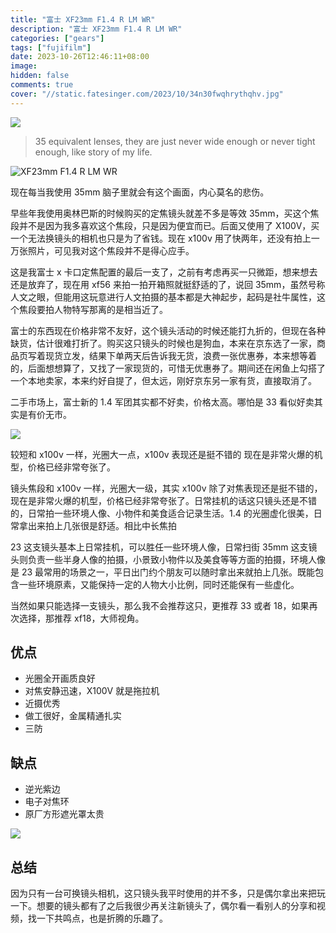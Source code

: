 ```yaml
---
title: "富士 XF23mm F1.4 R LM WR"
description: "富士 XF23mm F1.4 R LM WR"
categories: ["gears"]
tags: ["fujifilm"]
date: 2023-10-26T12:46:11+08:00
image:
hidden: false
comments: true
cover: "//static.fatesinger.com/2023/10/34n30fwqhrythqhv.jpg"
---
```


![](//static.fatesinger.com/2023/10/34n30fwqhrythqhv.jpg)

> 35 equivalent lenses, they are just never wide enough or never tight enough, like story of my life.

![XF23mm F1.4 R LM WR](//static.fatesinger.com/2023/10/ixeewi5rqyjlumwt.jpg)

现在每当我使用 35mm 脑子里就会有这个画面，内心莫名的悲伤。

早些年我使用奥林巴斯的时候购买的定焦镜头就差不多是等效 35mm，买这个焦段并不是因为我多喜欢这个焦段，只是因为便宜而已。后面又使用了 X100V，买一个无法换镜头的相机也只是为了省钱。现在 x100v 用了快两年，还没有拍上一万张照片，可见我对这个焦段并不是得心应手。

这是我富士 x 卡口定焦配置的最后一支了，之前有考虑再买一只微距，想来想去还是放弃了，现在用 xf56 来拍一拍开箱照就挺舒适的了，说回 35mm，虽然号称人文之眼，但能用这玩意进行人文拍摄的基本都是大神起步，起码是社牛属性，这个焦段要拍人物特写那离的是相当近了。

富士的东西现在价格非常不友好，这个镜头活动的时候还能打九折的，但现在各种缺货，估计很难打折了。购买这只镜头的时候也是狗血，本来在京东选了一家，商品页写着现货立发，结果下单两天后告诉我无货，浪费一张优惠券，本来想等着的，后面想想算了，又找了一家现货的，可惜无优惠券了。期间还在闲鱼上勾搭了一个本地卖家，本来约好自提了，但太远，刚好京东另一家有货，直接取消了。

二手市场上，富士新的 1.4 军团其实都不好卖，价格太高。哪怕是 33 看似好卖其实是有价无市。

![](//static.fatesinger.com/2023/10/sdngd1cqlhfu425b.jpg)

较短和 x100v 一样，光圈大一点，x100v 表现还是挺不错的 现在是非常火爆的机型，价格已经非常夸张了。

镜头焦段和 x100v 一样，光圈大一级，其实 x100v 除了对焦表现还是挺不错的，现在是非常火爆的机型，价格已经非常夸张了。日常挂机的话这只镜头还是不错的，日常拍一些环境人像、小物件和美食适合记录生活。1.4 的光圈虚化很美，日常拿出来拍上几张很是舒适。相比中长焦拍

23 这支镜头基本上日常挂机，可以胜任一些环境人像，日常扫街 35mm 这支镜头则负责一些半身人像的拍摄，小景致小物件以及美食等等方面的拍摄，环境人像是 23 最常用的场景之一，平日出门约个朋友可以随时拿出来就拍上几张。既能包含一些环境原素，又能保持一定的人物大小比例，同时还能保有一些虚化。

当然如果只能选择一支镜头，那么我不会推荐这只，更推荐 33 或者 18，如果再次选择，那推荐 xf18，大师视角。

## 优点

-   光圈全开画质良好
-   对焦安静迅速，X100V 就是拖拉机
-   近摄优秀
-   做工很好，金属精通扎实
-   三防

## 缺点

-   逆光紫边
-   电子对焦环
-   原厂方形遮光罩太贵

![](//static.fatesinger.com/2023/10/ply3je6z91r1imf5.jpg)

## 总结

因为只有一台可换镜头相机，这只镜头我平时使用的并不多，只是偶尔拿出来把玩一下。想要的镜头都有了之后我很少再关注新镜头了，偶尔看一看别人的分享和视频，找一下共鸣点，也是折腾的乐趣了。

